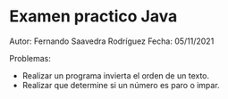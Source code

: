# Examen practico Java

Autor: Fernando Saavedra Rodríguez
Fecha: 05/11/2021

Problemas:
- Realizar un programa invierta el orden de un texto.
- Realizar que determine si un número es paro o impar.

